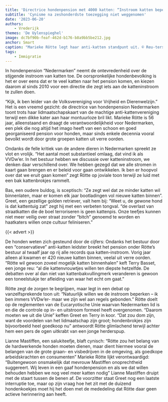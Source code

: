 ```yaml
---
title: 'Directrice hondenpension met 4000 katten: “Instroom katten beperken”'
subtitle: 'Cynisme na zeshonderdste toezegging niet weggenomen'
date: '2023-06-20'
authors:
    - Vrederijk
themes: 'De Uylenspieghel'
image: dc7bf90b-feaf-462d-b176-b8a9bb5be212.jpg
anchor: Smart
caption: "Marieke Rötte legt haar anti-katten standpunt uit. © Reu-ters 2023\n"
tags:
    - Immigratie
---
```


In hondenpension “Nedermarken” neemt de ontevredenheid over de stijgende instroom van katten toe. De oorspronkelijke hondenbevolking is het er over eens dat er te veel katten naar het pension komen, en kiezen daarom al sinds 2010 voor een directie die zegt iets aan de katteninstroom te zullen doen.

“Kijk, ik ben leider van de Volksvereniging voor Vrijheid en Dierenwelzijn.” Het is een vreemd gezicht: de directrice van hondenpension Nedermarken toont trots haar lidmaatschapskaart van de machtige anti-kattenvereniging terwijl een dikke kater aan haar montuurloze bril likt. Marieke Rötte is 56 jaar, alleenstaand en draagt de verantwoordelijkheid voor Nedermarken, een plek die nog altijd het imago heeft van een schoon en goed georganiseerd pension voor honden, maar sinds enkele decennia vooral bevolkt wordt door grote groepen katten uit verre oorden.

Ondanks de felle kritiek van de andere dieren in Nedermarken spreekt ze vlot en vrolijk. “Het aantal moet substantieel omlaag, dat vind ik als VVDw’er. In het bestuur hebben we discussie over katteninstroom, we denken daar verschillend over. We hebben gezegd dat we alle stromen in kaart gaan brengen en er beleid voor gaan ontwikkelen. Ik ben er hoopvol over dat we eruit gaan komen” zegt Rötte op joviale toon terwijl ze luid met een bak kattenbrokjes rammelt.

Bas, een oudere buldog, is sceptisch: “Ze zegt wel dat ze minder katten wil binnenlaten, maar er komen elk jaar bootladingen vol nieuwe katten binnen”. Greet, een gezellige golden retriever, valt hem bij: “Weet u, de gewone hond is dat kattentuig zat” zegt hij met een verbeten tongval. “de overlast van straatkatten die de boel terroriseren is geen kattenpis. Onze teefjes kunnen niet meer veilig over straat zonder “bitch” genoemd te worden en haatkaters willen onze cultuur feliniseren.”

{{< advert >}}

De honden weten zich gesteund door de cijfers: Ondanks het bestuur door een “conservatieve” anti-katten leidster breekt het pension onder Rötte’s bestuur al twaalf jaar op rij alle records qua katten-instroom. Vorig jaar alleen al kwamen er 420 nieuwe katten binnen, veelal uit verre oorden. “Rötte wil gewoon zoveel mogelijk katten binnenhalen” keft Terry Basset, een jonge reu: “al die kattenvrouwtjes willen ten diepste hetzelfde. De debatten over al dan niet van kattenbakvullingmerk veranderen is gewoon een toneelstukje ter afleiding van waar het echt om gaat.”

Rötte zegt de zorgen te begrijpen, maar legt in een debat op vanzelfsprekende toon uit: “Natuurlijk willen we de instroom beperken – ik ben immers VVDw’er- maar we zijn wel aan regels gebonden.” Rötte doelt op de reglementen van de Eucaryotische Unie waarvan Nedermarken lid is en die de controle op in- en uitstroom formeel heeft overgenomen. “Daarom moeten we uit die Unie” keffen Greet en Terry in koor. “Dat zou dom zijn, want de voordelen van het lidmaatschap zijn groot; hondenbrokjes zijn bijvoorbeeld heel goedkoop nu” antwoordt Rötte glimlachend terwijl achter hem een pers de ogen uitkrabt van een jonge herderspup.

Lianne Mastiffen, een salukiteefje, blaft cynisch: “Rötte zou het belang van de hardwerkende honden moeten dienen, maar dient hiermee vooral de belangen van de grote graan- en visbedrijven in de omgeving, als goedkope arbeidskrachten en consumenten” Marieke Rötte lijkt verontwaardigd: “Buitengewoon onsmakelijk dat mevrouw Mastiffen onoprechtheid suggereert. Wij leven in een gaaf hondenpension en als we dat willen behouden hebben we nog veel meer katten nodig” Lianne Mastiffen druipt met de staart tussen de benen af. De voorzitter staat Greet nog een laatste interruptie toe, maar op zijn vraag hoe het zit met de duizend hondenkoekjes moet hij het doen met de mededeling dat Rötte daar geen actieve herinnering aan heeft.
